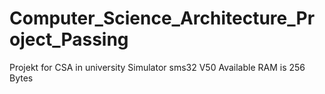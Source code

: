 # Computer_Science_Architecture_Project_Passing
Projekt for CSA in university
Simulator sms32 V50
Available RAM is 256 Bytes
